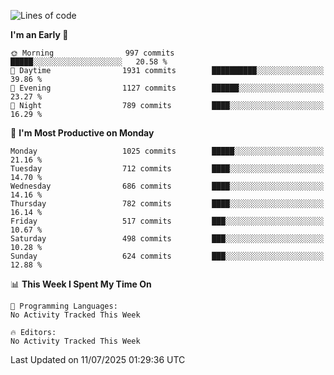 <!--START_SECTION:waka-->
![Lines of code](https://img.shields.io/badge/From%20Hello%20World%20I%27ve%20Written-40.0%20million%20lines%20of%20code-blue)

**I'm an Early 🐤** 

```text
🌞 Morning                997 commits         █████░░░░░░░░░░░░░░░░░░░░   20.58 % 
🌆 Daytime                1931 commits        ██████████░░░░░░░░░░░░░░░   39.86 % 
🌃 Evening                1127 commits        ██████░░░░░░░░░░░░░░░░░░░   23.27 % 
🌙 Night                  789 commits         ████░░░░░░░░░░░░░░░░░░░░░   16.29 % 
```
📅 **I'm Most Productive on Monday** 

```text
Monday                   1025 commits        █████░░░░░░░░░░░░░░░░░░░░   21.16 % 
Tuesday                  712 commits         ████░░░░░░░░░░░░░░░░░░░░░   14.70 % 
Wednesday                686 commits         ████░░░░░░░░░░░░░░░░░░░░░   14.16 % 
Thursday                 782 commits         ████░░░░░░░░░░░░░░░░░░░░░   16.14 % 
Friday                   517 commits         ███░░░░░░░░░░░░░░░░░░░░░░   10.67 % 
Saturday                 498 commits         ███░░░░░░░░░░░░░░░░░░░░░░   10.28 % 
Sunday                   624 commits         ███░░░░░░░░░░░░░░░░░░░░░░   12.88 % 
```


📊 **This Week I Spent My Time On** 

```text
💬 Programming Languages: 
No Activity Tracked This Week

🔥 Editors: 
No Activity Tracked This Week
```


 Last Updated on 11/07/2025 01:29:36 UTC
<!--END_SECTION:waka-->
```
